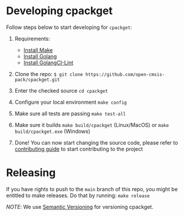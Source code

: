 # Developing cpackget

Follow steps below to start developing for `cpackget`:
1. Requirements:
	- [Install Make](https://www.gnu.org/software/make/)
	- [Install Golang](https://golang.org/doc/install) 
	- [Install GolangCI-Lint](https://golangci-lint.run/usage/install/#local-installation)

2. Clone the repo:
`$ git clone https://github.com/open-cmsis-pack/cpackget.git`

3. Enter the checked source
`cd cpackget`

4. Configure your local environment
`make config`

5. Make sure all tests are passing
`make test-all`

6. Make sure it builds
`make build/cpackget` (Linux/MacOS) or `make build/cpackget.exe` (Windows)

7. Done! You can now start changing the source code, please refer to [contributing guide](CONTRIBUTING.md) to start contributing to the project

# Releasing

If you have rights to push to the `main` branch of this repo, you might be entitled to
make releases. Do that by running:
`make release`

*NOTE*: We use [Semantic Versioning](https://semver.org/) for versioning cpackget.
